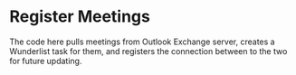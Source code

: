 # Register Meetings
The code here pulls meetings from Outlook Exchange server, creates a Wunderlist task for them, and registers the connection between to the two for future updating.
